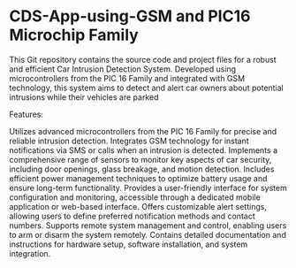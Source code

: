 # CDS-App-using-GSM and PIC16 Microchip Family
This Git repository contains the source code and project files for a robust and efficient Car Intrusion Detection System. Developed using microcontrollers from the PIC 16 Family and integrated with GSM technology, this system aims to detect and alert car owners about potential intrusions while their vehicles are parked


Features:

Utilizes advanced microcontrollers from the PIC 16 Family for precise and reliable intrusion detection.
Integrates GSM technology for instant notifications via SMS or calls when an intrusion is detected.
Implements a comprehensive range of sensors to monitor key aspects of car security, including door openings, glass breakage, and motion detection.
Includes efficient power management techniques to optimize battery usage and ensure long-term functionality.
Provides a user-friendly interface for system configuration and monitoring, accessible through a dedicated mobile application or web-based interface.
Offers customizable alert settings, allowing users to define preferred notification methods and contact numbers.
Supports remote system management and control, enabling users to arm or disarm the system remotely.
Contains detailed documentation and instructions for hardware setup, software installation, and system integration.
